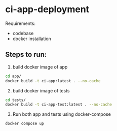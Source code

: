 # ci-app-deployment

Requirements:
- codebase
- docker installation


## Steps to run:

1. build docker image of app
```bash
cd app/
docker build -t ci-app:latest . --no-cache
```

2. build docker image of tests
```bash
cd tests/
docker build -t ci-app-test:latest . --no-cache
```

3. Run both app and tests using docker-compose
```bash
docker compose up
```

